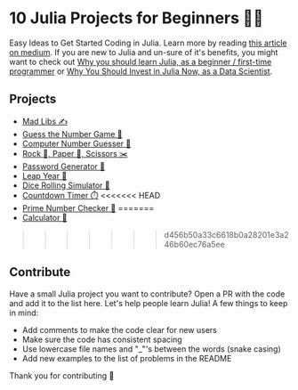 # 10 Julia Projects for Beginners 🧑‍💻

Easy Ideas to Get Started Coding in Julia. Learn more by reading [this article on medium](https://logankilpatrick.medium.com/5-julia-projects-for-beginners-easy-ideas-to-get-started-coding-in-julia-938b823a0a08). If you are new to Julia and un-sure of it's benefits, you might want to check out [Why you should learn Julia, as a beginner / first-time programmer](https://blog.devgenius.io/why-you-should-learn-julia-as-a-beginner-first-time-programmer-96e0ad33faba) or [Why You Should Invest in Julia Now, as a Data Scientist](https://betterprogramming.pub/why-you-should-invest-in-julia-now-as-a-data-scientist-30dc346d62e4).

## Projects
- [Mad Libs ✍️](https://github.com/logankilpatrick/10-Julia-Projects-for-Beginners/blob/main/madlibs.jl)
- [Guess the Number Game 💯](https://github.com/logankilpatrick/10-Julia-Projects-for-Beginners/blob/main/number_guess_human.jl)
- [Computer Number Guesser 🤖](https://github.com/logankilpatrick/10-Julia-Projects-for-Beginners/blob/main/number_guess_computer.jl)
- [Rock 🗿, Paper 📃, Scissors ✂️](https://github.com/logankilpatrick/10-Julia-Projects-for-Beginners/blob/main/rock_paper_scissors.jl)
- [Password Generator 🎫](https://github.com/logankilpatrick/10-Julia-Projects-for-Beginners/blob/main/generate_passwords.jl)
- [Leap Year 📅](https://github.com/logankilpatrick/10-Julia-Projects-for-Beginners/blob/main/leap_year.jl)
- [Dice Rolling Simulator 🎲](https://github.com/logankilpatrick/10-Julia-Projects-for-Beginners/blob/main/rolling_dice.jl)
- [Countdown Timer ⏱️](https://github.com/logankilpatrick/10-Julia-Projects-for-Beginners/blob/main/countdown_timer.jl)
<<<<<<< HEAD
- [Prime Number Checker 🔢](https://github.com/logankilpatrick/10-Julia-Projects-for-Beginners/blob/main/prime_checker.jl)
=======
- [Calculator 🧮](https://github.com/logankilpatrick/10-Julia-Projects-for-Beginners/blob/main/calculator.jl)
>>>>>>> d456b50a33c6618b0a28201e3a246b60ec76a5ee
  
## Contribute

Have a small Julia project you want to contribute? Open a PR with the code and add it to the list here. Let's help people learn Julia! A few things to keep in mind:

- Add comments to make the code clear for new users
- Make sure the code has consistent spacing
- Use lowercase file names and "_"'s between the words (snake casing)
- Add new examples to the list of problems in the README

Thank you for contributing 🤗
